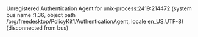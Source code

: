 # 

Unregistered Authentication Agent for unix-process:2419:214472 (system bus name :1.36, object path /org/freedesktop/PolicyKit1/AuthenticationAgent, locale en_US.UTF-8) (disconnected from bus)